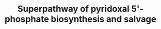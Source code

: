 ---
annotations:
- type: Pathway Ontology
  value: classic metabolic pathway
authors:
- LarsEijssen
- Andra
- MirellaKalafati
- MaintBot
description: Pyridoxal 5'-phosphate (PLP) is the biochemically active form of pyridoxine
  5'-phosphate (PNP)or vitamin B6. PLP is an essential cofactor of numerous metabolic
  enzymes, predominantly in amino acid metabolism
last-edited: 2019-09-17
organisms:
- Solanum lycopersicum
redirect_from:
- /index.php/Pathway:WP2631
- /instance/WP2631
schema-jsonld:
- '@context': https://schema.org/
  '@id': https://wikipathways.github.io/pathways/WP2631.html
  '@type': Dataset
  creator:
    '@type': Organization
    name: WikiPathways
  description: Pyridoxal 5'-phosphate (PLP) is the biochemically active form of pyridoxine
    5'-phosphate (PNP)or vitamin B6. PLP is an essential cofactor of numerous metabolic
    enzymes, predominantly in amino acid metabolism
  keywords:
  - '2.6.99.2 '
  - '2.2.1.7 '
  - 'pyridoxamine 5''-phosphate '
  - '1-deoxy-D-xylulose 5-phosphate '
  - '4-(phosphonooxy)-threonine '
  - 'D-erythrose-4-phosphate '
  - 'pyridoxal 5''-phosphate '
  - '1.2.1.72 '
  - 1.1.1.262
  - '2.7.1.35 '
  - 'pyridoxal '
  - 'erythronate-4-phosphate '
  - '2.6.1.52 '
  - '1.4.3.5 '
  - 'pyridoxine '
  - 'pyridoxamine '
  - '2-oxo-3-hydroxy-4-phosphobutanoate '
  - 'D-glyceraldehyde-3-phosphate '
  - 'pyridoxine-5''-phosphate '
  - '2.7.1.- '
  - 3-amino-1-hydroxyacetone 1-phosphate
  - (2S)-2-amino-3-oxo-4-phosphonooxybutanoate
  - '1.1.1.290 '
  license: CC0
  name: Superpathway of pyridoxal 5'-phosphate biosynthesis and salvage
seo: CreativeWork
title: Superpathway of pyridoxal 5'-phosphate biosynthesis and salvage
wpid: WP2631
---